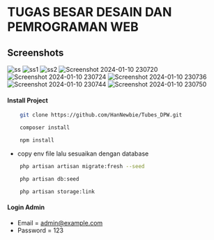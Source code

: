 # TUGAS BESAR DESAIN DAN PEMROGRAMAN WEB
## Screenshots
![ss](https://github.com/HanNewbie/Tubes_DPW/assets/146110996/f1c3220a-595a-48db-a46d-022f8899f2aa)
![ss1](https://github.com/HanNewbie/Tubes_DPW/assets/146110996/6e12047c-6cc4-4f79-a7fc-441b66cee551)
![ss2](https://github.com/HanNewbie/Tubes_DPW/assets/146110996/4d453d6e-aca1-4fab-a91f-4c3a216e1447)
![Screenshot 2024-01-10 230720](https://github.com/HanNewbie/Tubes_DPW/assets/146110996/192950e9-afc2-4541-b869-7db8ca2a5c9f)
![Screenshot 2024-01-10 230724](https://github.com/HanNewbie/Tubes_DPW/assets/146110996/02ba501d-6c7d-4001-a62a-bfe8cf80e221)
![Screenshot 2024-01-10 230736](https://github.com/HanNewbie/Tubes_DPW/assets/146110996/492d2ee4-dde3-4ebc-9003-d5d815571eb7)
![Screenshot 2024-01-10 230744](https://github.com/HanNewbie/Tubes_DPW/assets/146110996/7b659a0c-242e-4062-8a78-0bfc23990a44)
![Screenshot 2024-01-10 230750](https://github.com/HanNewbie/Tubes_DPW/assets/146110996/6f6e04be-416f-4f78-ab0c-baeda75072fb)

#### Install Project
```bash
    git clone https://github.com/HanNewbie/Tubes_DPW.git
```
```bash
    composer install
```
```bash
    npm install
```
-  copy env file lalu sesuaikan dengan database
```bash
    php artisan artisan migrate:fresh --seed
```
```bash
    php artisan db:seed
```
```bash
    php artisan storage:link
```

#### Login Admin
-   Email    = admin@example.com
-   Password = 123
